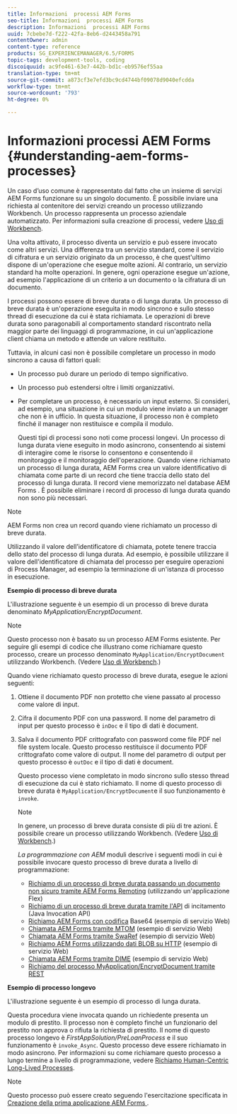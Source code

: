 ```yaml
---
title: Informazioni  processi AEM Forms
seo-title: Informazioni  processi AEM Forms
description: Informazioni  processi AEM Forms
uuid: 7cbebe7d-f222-42fa-8eb6-d2443458a791
contentOwner: admin
content-type: reference
products: SG_EXPERIENCEMANAGER/6.5/FORMS
topic-tags: development-tools, coding
discoiquuid: ac9fe461-63e7-442b-bd1c-eb9576ef55aa
translation-type: tm+mt
source-git-commit: a873cf3e7efd3bc9cd4744bf09078d9040efcdda
workflow-type: tm+mt
source-wordcount: '793'
ht-degree: 0%

---
```



# Informazioni  processi AEM Forms {#understanding-aem-forms-processes}

Un caso d’uso comune è rappresentato dal fatto che un insieme di servizi AEM Forms  funzionare su un singolo documento. È possibile inviare una richiesta al contenitore dei servizi creando un processo utilizzando Workbench. Un processo rappresenta un processo aziendale automatizzato. Per informazioni sulla creazione di processi, vedere [Uso di Workbench](https://www.adobe.com/go/learn_aemforms_workbench_63).

Una volta attivato, il processo diventa un servizio e può essere invocato come altri servizi. Una differenza tra un servizio standard, come il servizio di cifratura e un servizio originato da un processo, è che quest&#39;ultimo dispone di un&#39;operazione che esegue molte azioni. Al contrario, un servizio standard ha molte operazioni. In genere, ogni operazione esegue un&#39;azione, ad esempio l&#39;applicazione di un criterio a un documento o la cifratura di un documento.

I processi possono essere di breve durata o di lunga durata. Un processo di breve durata è un&#39;operazione eseguita in modo sincrono e sullo stesso thread di esecuzione da cui è stata richiamata. Le operazioni di breve durata sono paragonabili al comportamento standard riscontrato nella maggior parte dei linguaggi di programmazione, in cui un&#39;applicazione client chiama un metodo e attende un valore restituito.

Tuttavia, in alcuni casi non è possibile completare un processo in modo sincrono a causa di fattori quali:

* Un processo può durare un periodo di tempo significativo.
* Un processo può estendersi oltre i limiti organizzativi.
* Per completare un processo, è necessario un input esterno. Si consideri, ad esempio, una situazione in cui un modulo viene inviato a un manager che non è in ufficio. In questa situazione, il processo non è completo finché il manager non restituisce e compila il modulo.

   Questi tipi di processi sono noti come processi longevi. Un processo di lunga durata viene eseguito in modo asincrono, consentendo ai sistemi di interagire come le risorse lo consentono e consentendo il monitoraggio e il monitoraggio dell&#39;operazione. Quando viene richiamato un processo di lunga durata,  AEM Forms crea un valore identificativo di chiamata come parte di un record che tiene traccia dello stato del processo di lunga durata. Il record viene memorizzato nel database AEM Forms . È possibile eliminare i record di processo di lunga durata quando non sono più necessari.

>[!NOTE]
>
> AEM Forms non crea un record quando viene richiamato un processo di breve durata.

Utilizzando il valore dell’identificatore di chiamata, potete tenere traccia dello stato del processo di lunga durata. Ad esempio, è possibile utilizzare il valore dell&#39;identificatore di chiamata del processo per eseguire operazioni di Process Manager, ad esempio la terminazione di un&#39;istanza di processo in esecuzione.

**Esempio di processo di breve durata**

L&#39;illustrazione seguente è un esempio di un processo di breve durata denominato *MyApplication/EncryptDocument*.

>[!NOTE]
>
>Questo processo non è basato su un processo AEM Forms  esistente. Per seguire gli esempi di codice che illustrano come richiamare questo processo, creare un processo denominato `MyApplication/EncryptDocument` utilizzando Workbench. (Vedere [Uso di Workbench](https://www.adobe.com/go/learn_aemforms_workbench_63).)

Quando viene richiamato questo processo di breve durata, esegue le azioni seguenti:

1. Ottiene il documento PDF non protetto che viene passato al processo come valore di input.
1. Cifra il documento PDF con una password. Il nome del parametro di input per questo processo è `inDoc` e il tipo di dati è document.
1. Salva il documento PDF crittografato con password come file PDF nel file system locale. Questo processo restituisce il documento PDF crittografato come valore di output. Il nome del parametro di output per questo processo è `outDoc` e il tipo di dati è document.

   Questo processo viene completato in modo sincrono sullo stesso thread di esecuzione da cui è stato richiamato. Il nome di questo processo di breve durata è `MyApplication/EncryptDocument`e il suo funzionamento è `invoke`.

   >[!NOTE]
   >
   >In genere, un processo di breve durata consiste di più di tre azioni. È possibile creare un processo utilizzando Workbench. (Vedere [Uso di Workbench](https://www.adobe.com/go/learn_aemforms_workbench_63).)

   *La programmazione con AEM* moduli descrive i seguenti modi in cui è possibile invocare questo processo di breve durata a livello di programmazione:

   * [Richiamo di un processo di breve durata passando un documento non sicuro tramite  AEM Forms Remoting](/help/forms/developing/invoking-aem-forms-using-remoting.md#invoking-a-short-lived-process-by-passing-an-unsecure-document-using-remoting)  (utilizzando un&#39;applicazione Flex)
   * [Richiamo di un processo di breve durata tramite l&#39;API](/help/forms/developing/invoking-aem-forms-using-java.md#invoking-a-short-lived-process-using-the-invocation-api)  di incitamento (Java Invocation API)
   * [Richiamo  AEM Forms con codifica](/help/forms/developing/invoking-aem-forms-using-web.md#invoking-aem-forms-using-base64-encoding)  Base64 (esempio di servizio Web)
   * [Chiamata  AEM Forms tramite MTOM](/help/forms/developing/invoking-aem-forms-using-web.md#invoking-aem-forms-using-mtom)  (esempio di servizio Web)
   * [Chiamata  AEM Forms tramite SwaRef](/help/forms/developing/invoking-aem-forms-using-web.md#invoking-aem-forms-using-swaref)  (esempio di servizio Web)
   * [Richiamo  AEM Forms utilizzando dati BLOB su HTTP](/help/forms/developing/invoking-aem-forms-using-web.md#invoking-aem-forms-using-blob-data-over-http)  (esempio di servizio Web)
   * [Chiamata  AEM Forms tramite DIME](/help/forms/developing/invoking-aem-forms-using-web.md#invoking-aem-forms-using-dime)  (esempio di servizio Web)
   * [Richiamo del processo MyApplication/EncryptDocument tramite REST](/help/forms/developing/invoking-aem-forms-using-rest.md)

**Esempio di processo longevo**

L&#39;illustrazione seguente è un esempio di processo di lunga durata.

Questa procedura viene invocata quando un richiedente presenta un modulo di prestito. Il processo non è completo finché un funzionario del prestito non approva o rifiuta la richiesta di prestito. Il nome di questo processo longevo è *FirstAppSolution/PreLoanProcess* e il suo funzionamento è `invoke_Async`. Questo processo deve essere richiamato in modo asincrono. Per informazioni su come richiamare questo processo a lungo termine a livello di programmazione, vedere [Richiamo Human-Centric Long-Lived Processes](/help/forms/developing/invoking-human-centric-long-lived.md#invoking-human-centric-long-lived-processes).

>[!NOTE]
>
>Questo processo può essere creato seguendo l&#39;esercitazione specificata in [Creazione della prima applicazione AEM Forms ](https://www.adobe.com/go/learn_aemforms_firstapp_ds_63).